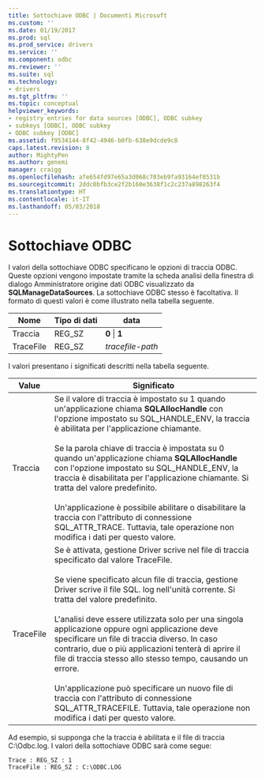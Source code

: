 ```yaml
---
title: Sottochiave ODBC | Documenti Microsoft
ms.custom: ''
ms.date: 01/19/2017
ms.prod: sql
ms.prod_service: drivers
ms.service: ''
ms.component: odbc
ms.reviewer: ''
ms.suite: sql
ms.technology:
- drivers
ms.tgt_pltfrm: ''
ms.topic: conceptual
helpviewer_keywords:
- registry entries for data sources [ODBC], ODBC subkey
- subkeys [ODBC], ODBC subkey
- ODBC subkey [ODBC]
ms.assetid: f9534144-8f42-4946-b0fb-638e9dcde9c8
caps.latest.revision: 8
author: MightyPen
ms.author: genemi
manager: craigg
ms.openlocfilehash: afe654fd97e65a3d068c703eb9fa93164ef8531b
ms.sourcegitcommit: 2ddc0bfb3ce2f2b160e3638f1c2c237a898263f4
ms.translationtype: HT
ms.contentlocale: it-IT
ms.lasthandoff: 05/03/2018
---
```

# <a name="odbc-subkey"></a>Sottochiave ODBC
I valori della sottochiave ODBC specificano le opzioni di traccia ODBC. Queste opzioni vengono impostate tramite la scheda analisi della finestra di dialogo Amministratore origine dati ODBC visualizzato da **SQLManageDataSources**. La sottochiave ODBC stesso è facoltativa. Il formato di questi valori è come illustrato nella tabella seguente.  
  
|Nome|Tipo di dati|data|  
|----------|---------------|----------|  
|Traccia|REG_SZ|**0** &#124; **1**|  
|TraceFile|REG_SZ|*tracefile-path*|  
  
 I valori presentano i significati descritti nella tabella seguente.  
  
|Value|Significato|  
|-----------|-------------|  
|Traccia|Se il valore di traccia è impostato su 1 quando un'applicazione chiama **SQLAllocHandle** con l'opzione impostato su SQL_HANDLE_ENV, la traccia è abilitata per l'applicazione chiamante.<br /><br /> Se la parola chiave di traccia è impostata su 0 quando un'applicazione chiama **SQLAllocHandle** con l'opzione impostato su SQL_HANDLE_ENV, la traccia è disabilitata per l'applicazione chiamante. Si tratta del valore predefinito.<br /><br /> Un'applicazione è possibile abilitare o disabilitare la traccia con l'attributo di connessione SQL_ATTR_TRACE. Tuttavia, tale operazione non modifica i dati per questo valore.|  
|TraceFile|Se è attivata, gestione Driver scrive nel file di traccia specificato dal valore TraceFile.<br /><br /> Se viene specificato alcun file di traccia, gestione Driver scrive il file SQL. log nell'unità corrente. Si tratta del valore predefinito.<br /><br /> L'analisi deve essere utilizzata solo per una singola applicazione oppure ogni applicazione deve specificare un file di traccia diverso. In caso contrario, due o più applicazioni tenterà di aprire il file di traccia stesso allo stesso tempo, causando un errore.<br /><br /> Un'applicazione può specificare un nuovo file di traccia con l'attributo di connessione SQL_ATTR_TRACEFILE. Tuttavia, tale operazione non modifica i dati per questo valore.|  
  
 Ad esempio, si supponga che la traccia è abilitata e il file di traccia C:\Odbc.log. I valori della sottochiave ODBC sarà come segue:  
  
```  
Trace : REG_SZ : 1  
TraceFile : REG_SZ : C:\ODBC.LOG  
  
```
